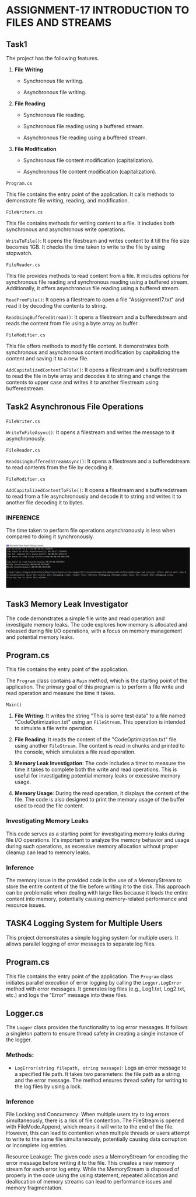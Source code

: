 # ASSIGNMENT-17 INTRODUCTION TO FILES AND STREAMS

## Task1 

The project has the following features.

1. **File Writing**
   - Synchronous file writing.

   - Asynchronous file writing.

 
2. **File Reading**
   - Synchronous file reading.

   - Synchronous file reading using a buffered stream.

   - Asynchronous file reading using a buffered stream.

 
3. **File Modification**
   - Synchronous file content modification (capitalization).

   - Asynchronous file content modification (capitalization).


`Program.cs`

This file contains the entry point of the application. It calls methods to demonstrate file writing, reading, and modification.
 

`FileWriters.cs`

This file contains methods for writing content to a file. It includes both synchronous and asynchronous write operations.

`WriteToFile()`: It opens the filestream and writes content to it till the file size becomes 1GB. It checks the time taken to write to the file by using stopwatch.

 
`FileReader.cs`

This file provides methods to read content from a file. It includes options for synchronous file reading and synchronous reading using a buffered stream. Additionally, it offers asynchronous file reading using a buffered stream.

`ReadFromFile()`: It opens a filestream to open a file "Assignment17.txt" and read it by decoding the contents to string.

`ReadUsingBufferedStream()`: It opens a filestream and a bufferedstream and reads the content from file using a byte array as buffer.


`FileModifier.cs`

This file offers methods to modify file content. It demonstrates both synchronous and asynchronous content modification by capitalizing the content and saving it to a new file.

`AddCapitalizedContentToFile()`: It opens a filestream and a bufferedstream to read the file in byte array and decodes it to string and change the contents to upper case and writes it to another filestream using bufferedstream.


## Task2 Asynchronous File Operations

`FileWriter.cs`

`WriteToFileAsync()`: It opens a filestream and writes the message to it asynchronously.


`FileReader.cs`

`ReadUsingBufferedStreamAsync()`: It opens a filestream and a bufferedstream to read contents from the file by decoding it.

`FileModifier.cs`

`AddCapitalizedContentToFile()`: It opens a filestream and a bufferedstream to read from a file asynchronously and decode it to string and writes it to another file decoding it to bytes.

### **INFERENCE**

The time taken to perform file operations asynchronously is less when compared to doing it synchronously.

![Comparison of Time to perform file operations synchronously and asynchronously](.\Images\17.1.TimeComparison.png)

## Task3 Memory Leak Investigator

The code demonstrates a simple file write and read operation and investigate memory leaks. The code explores how memory is allocated and released during file I/O operations, with a focus on memory management and potential memory leaks.

## Program.cs 

This file contains the entry point of the application.

The `Program` class contains a `Main` method, which is the starting point of the application. The primary goal of this program is to perform a file write and read operation and measure the time it takes. 

`Main()`
1. **File Writing**: It writes the string "This is some test data" to a file named "CodeOptimization.txt" using an `FileStream`. This operation is intended to simulate a file write operation.

2. **File Reading**: It reads the content of the "CodeOptimization.txt" file using another `FileStream`. The content is read in chunks and printed to the console, which simulates a file read operation.

3. **Memory Leak Investigation**: The code includes a timer to measure the time it takes to complete both the write and read operations. This is useful for investigating potential memory leaks or excessive memory usage.

4. **Memory Usage**: During the read operation, it displays the content of the file. The code is also designed to print the memory usage of the buffer used to read the file content.

### Investigating Memory Leaks

This code serves as a starting point for investigating memory leaks during file I/O operations. It's important to analyze the memory behavior and usage during such operations, as excessive memory allocation without proper cleanup can lead to memory leaks.

### **Inference**
The memory issue in the provided code is the use of a MemoryStream to store the entire content of the file before writing it to the disk. This approach can be problematic when dealing with large files because it loads the entire content into memory, potentially causing memory-related performance and resource issues.


## TASK4 Logging System for Multiple Users

This project demonstrates a simple logging system for multiple users.
It allows parallel logging of error messages to separate log files.

## Program.cs

This file contains the entry point of the application. The `Program` class initiates parallel execution of error logging by calling the `Logger.LogError` method with error messages. It generates log files (e.g., Log1.txt, Log2.txt, etc.) and logs the "Error" message into these files.

## Logger.cs

The `Logger` class provides the functionality to log error messages. It follows a singleton pattern to ensure thread safety in creating a single instance of the logger.

### Methods:

- `LogError(string filepath, string message)`: Logs an error message to a specified file path. It takes two parameters: the file path as a string and the error message. The method ensures thread safety for writing to the log files by using a lock.

### **Inference**


   File Locking and Concurrency: When multiple users try to log errors simultaneously, there is a risk of file contention. The FileStream is opened with FileMode.Append, which means it will write to the end of the file. However, this can lead to contention when multiple threads or users attempt to write to the same file simultaneously, potentially causing data corruption or incomplete log entries.

   Resource Leakage: The given code uses a MemoryStream for encoding the error message before writing it to the file. This creates a new memory stream for each error log entry. While the MemoryStream is disposed of properly in the code using the using statement, repeated allocation and deallocation of memory streams can lead to performance issues and memory fragmentation.